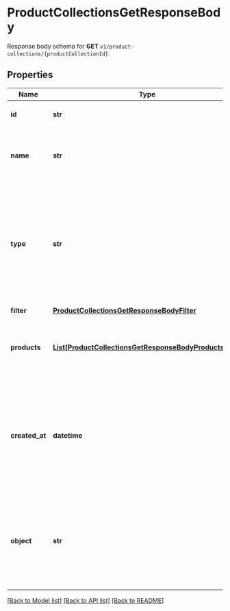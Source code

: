 # ProductCollectionsGetResponseBody

Response body schema for **GET** `v1/product-collections/{productCollectionId}`.

## Properties

Name | Type | Description | Notes
------------ | ------------- | ------------- | -------------
**id** | **str** | Product collection ID. | [optional] 
**name** | **str** | Unique user-defined product collection name. | [optional] 
**type** | **str** | Describes whether the product collection is dynamic (products come in and leave based on set criteria) or static (manually selected products). | [optional] 
**filter** | [**ProductCollectionsGetResponseBodyFilter**](ProductCollectionsGetResponseBodyFilter.md) |  | [optional] 
**products** | [**List[ProductCollectionsGetResponseBodyProductsItem]**](ProductCollectionsGetResponseBodyProductsItem.md) | Defines a set of products for a &#x60;STATIC&#x60; product collection type. | [optional] 
**created_at** | **datetime** | Timestamp representing the date and time when the product collection was created. The value is shown in the ISO 8601 format. | [optional] 
**object** | **str** | The type of the object represented by JSON. This object stores information about the static product collection. | [optional] [default to 'products_collection']

[[Back to Model list]](../README.md#documentation-for-models) [[Back to API list]](../README.md#documentation-for-api-endpoints) [[Back to README]](../README.md)


